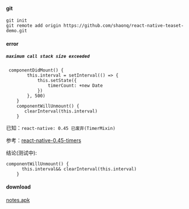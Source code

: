 #### git
```
git init
git remote add origin https://github.com/shaonq/react-native-teaset-demo.git
```

#### error
##### `maximum call stack size exceeded`
```
 componentDidMount() {
        this.interval = setInterval(() => {
            this.setState({
                timerCount: +new Date
            })
        }, 500)
    }
    componentWillUnmount() {
       clearInterval(this.interval)
    }
```

已知：`react-native: 0.45 已废弃(TimerMixin)`

参考：[react-native-0.45-timers](http://reactnative.cn/docs/0.45/timers.html)

结论(测试中):
```
componentWillUnmount() {
      this.interval&& clearInterval(this.interval)
    }
```

#### download
[notes.apk](notes.apk)